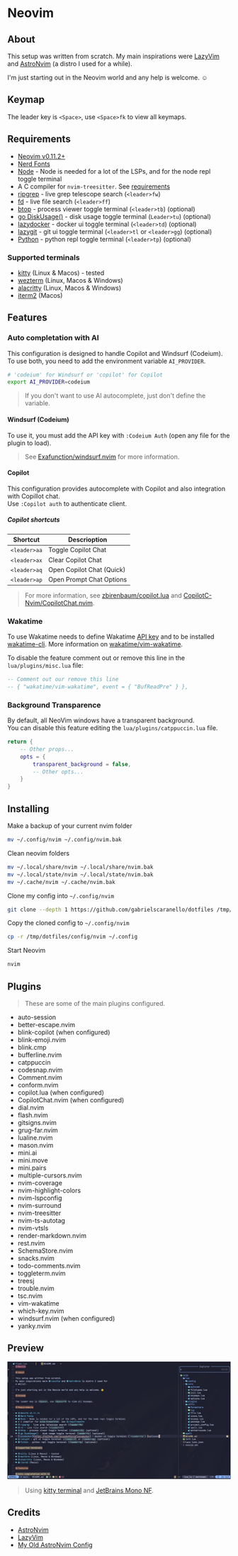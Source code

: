 # Neovim

## About

This setup was written from scratch.
My main inspirations were [LazyVim](https://www.lazyvim.org/) and [AstroNvim](https://astronvim.com/) (a distro I used for a while).

I'm just starting out in the Neovim world and any help is welcome. ☺️

## Keymap

The leader key is `<Space>`, use `<Space>fk` to view all keymaps.

## Requirements

- [Neovim v0.11.2+](https://github.com/neovim/neovim/releases/tag/stable)
- [Nerd Fonts](https://www.nerdfonts.com/font-downloads)
- [Node](https://nodejs.org/en/) - Node is needed for a lot of the LSPs, and for the node repl toggle terminal
- A C compiler for `nvim-treesitter`. See [requirements](https://github.com/nvim-treesitter/nvim-treesitter#requirements)
- [ripgrep](https://github.com/BurntSushi/ripgrep) - live grep telescope search (`<leader>fw`)
- [fd](https://github.com/sharkdp/fd) - live file search (`<leader>ff`)
- [btop](https://github.com/aristocratos/btop) - process viewer toggle terminal (`<leader>tb`) (optional)
- [go DiskUsage()](https://github.com/dundee/gdu) - disk usage toggle terminal (`Leader>tu`) (optional)
- [lazydocker](https://github.com/jesseduffield/lazydocker) - docker ui toggle terminal (`<leader>td`) (optional)
- [lazygit](https://github.com/jesseduffield/lazygit) - git ui toggle terminal (`<leader>tl` or `<leader>gg`) (optional)
- [Python](https://www.python.org/) - python repl toggle terminal (`<leader>tp`) (optional)

### Supported terminals

- [kitty](https://github.com/kovidgoyal/kitty) (Linux & Macos) - tested
- [wezterm](https://github.com/wez/wezterm) (Linux, Macos & Windows)
- [alacritty](https://github.com/alacritty/alacritty) (Linux, Macos & Windows)
- [iterm2](https://iterm2.com/) (Macos)

## Features

### Auto completation with AI

This configuration is designed to handle Copilot and Windsurf (Codeium).
To use both, you need to add the environment variable `AI_PROVIDER`.

```bash
# 'codeium' for Windsurf or 'copilot' for Copilot
export AI_PROVIDER=codeium
```

> If you don't want to use AI autocomplete, just don't define the variable.

#### Windsurf (Codeium)

To use it, you must add the API key with `:Codeium Auth` (open any file for the plugin to load).

> See [Exafunction/windsurf.nvim](https://github.com/Exafunction/windsurf.nvim) for more information.

#### Copilot

This configuration provides autocomplete with Copilot and also integration with Copillot chat.  
Use `:Copilot auth` to authenticate client.

##### Copilot shortcuts

| Shortcut     | Descrioption              |
| ------------ | ------------------------- |
| `<leader>aa` | Toggle Copilot Chat       |
| `<leader>ax` | Clear Copilot Chat        |
| `<leader>aq` | Open Copilot Chat (Quick) |
| `<leader>ap` | Open Prompt Chat Options  |

> For more information, see [zbirenbaum/copilot.lua](https://github.com/zbirenbaum/copilot.lua)
> and [CopilotC-Nvim/CopilotChat.nvim](https://github.com/CopilotC-Nvim/CopilotChat.nvim).

### Wakatime

To use Wakatime needs to define Wakatime
[API key](https://wakatime.com/settings#apikey)
and to be installed [wakatime-cli](https://github.com/wakatime/wakatime-cli).
More information on [wakatime/vim-wakatime](https://github.com/wakatime/vim-wakatime).

To disable the feature comment out or remove this line in the
`lua/plugins/misc.lua` file:

```lua
-- Comment out our remove this line
-- { "wakatime/vim-wakatime", event = { "BufReadPre" } },
```

### Background Transparence

By default, all NeoVim windows have a transparent background.  
You can disable this feature editing the `lua/plugins/catppuccin.lua` file.

```lua
return {
    -- Other props...
    opts = {
        transparent_background = false,
        -- Other opts...
    }
}
```

## Installing

Make a backup of your current nvim folder

```bash
mv ~/.config/nvim ~/.config/nvim.bak
```

Clean neovim folders

```bash
mv ~/.local/share/nvim ~/.local/share/nvim.bak
mv ~/.local/state/nvim ~/.local/state/nvim.bak
mv ~/.cache/nvim ~/.cache/nvim.bak
```

Clone my config into `~/.config/nvim`

```bash
git clone --depth 1 https://github.com/gabrielscaranello/dotfiles /tmp/dotfiles
```

Copy the cloned config to `~/.config/nvim`

```bash
cp -r /tmp/dotfiles/config/nvim ~/.config
```

Start Neovim

```bash
nvim
```

## Plugins

> These are some of the main plugins configured.

- auto-session
- better-escape.nvim
- blink-copilot (when configured)
- blink-emoji.nvim
- blink.cmp
- bufferline.nvim
- catppuccin
- codesnap.nvim
- Comment.nvim
- conform.nvim
- copilot.lua (when configured)
- CopilotChat.nvim (when configured)
- dial.nvim
- flash.nvim
- gitsigns.nvim
- grug-far.nvim
- lualine.nvim
- mason.nvim
- mini.ai
- mini.move
- mini.pairs
- multiple-cursors.nvim
- nvim-coverage
- nvim-highlight-colors
- nvim-lspconfig
- nvim-surround
- nvim-treesitter
- nvim-ts-autotag
- nvim-vtsls
- render-markdown.nvim
- rest.nvim
- SchemaStore.nvim
- snacks.nvim
- todo-comments.nvim
- toggleterm.nvim
- treesj
- trouble.nvim
- tsc.nvim
- vim-wakatime
- which-key.nvim
- windsurf.nvim (when configured)
- yanky.nvim

## Preview

![Preview](/assets/nvim-preview.webp)

> Using [kitty terminal](https://sw.kovidgoyal.net/kitty/) and [JetBrains Mono NF](https://github.com/ryanoasis/nerd-fonts/tree/master/patched-fonts/JetBrainsMono/Ligatures).

## Credits

- [AstroNvim](https://github.com/AstroNvim/AstroNvim)
- [LazyVim](https://github.com/LazyVim/LazyVim)
- [My Old AstroNvim Config](/config/nvim-astronvim)
